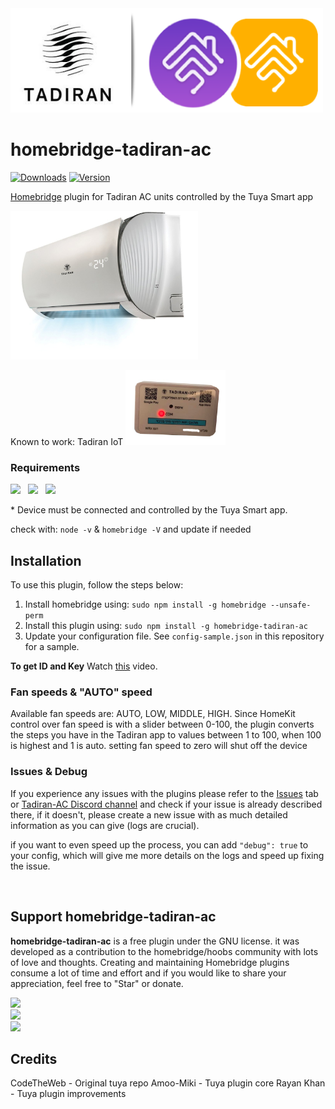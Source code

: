 <img src="branding/tadiran_homebridge.png" width="500px">



# homebridge-tadiran-ac

[![Downloads](https://img.shields.io/npm/dt/homebridge-tadiran-ac.svg?color=critical)](https://www.npmjs.com/package/homebridge-tadiran-ac)
[![Version](https://img.shields.io/npm/v/homebridge-tadiran-ac)](https://www.npmjs.com/package/homebridge-tadiran-ac)<br>
<!-- [![verified-by-homebridge](https://badgen.net/badge/homebridge/verified/purple)](https://github.com/homebridge/homebridge/wiki/Verified-Plugins) [![Homebridge Discord](https://img.shields.io/discord/432663330281226270?color=728ED5&logo=discord&label=discord)](https://discord.gg/yguuVAX)<br>
[![certified-hoobs-plugin](https://badgen.net/badge/HOOBS/Certified/yellow)](https://plugins.hoobs.org?ref=10876) [![hoobs-support](https://badgen.net/badge/HOOBS/Support/yellow)](https://support.hoobs.org?ref=10876) -->


[Homebridge](https://github.com/nfarina/homebridge) plugin for Tadiran AC units controlled by the Tuya Smart app

<img src="branding/product.jpg" width="300px">


Known to work:
Tadiran IoT
<img src="branding/device.jpg" width="160px">

### Requirements

<img src="https://img.shields.io/badge/node-%3E%3D10.17-brightgreen"> &nbsp;
<img src="https://img.shields.io/badge/homebridge-%3E%3D0.4.4-brightgreen"> &nbsp;
<img src="https://img.shields.io/badge/iOS-%3E%3D11.0.0-brightgreen">

\* Device must be connected and controlled by the Tuya Smart app.

check with: `node -v` & `homebridge -V` and update if needed



## Installation 
To use this plugin, follow the steps below:

1. Install homebridge using: `sudo npm install -g homebridge --unsafe-perm`
2. Install this plugin using: `sudo npm install -g homebridge-tadiran-ac`
3. Update your configuration file. See `config-sample.json` in this repository for a sample.

**To get ID and Key** Watch [this](https://www.youtube.com/watch?v=oq0JL_wicKg) video. 






### Fan speeds & "AUTO" speed

Available fan speeds are: AUTO, LOW, MIDDLE, HIGH.
 Since HomeKit control over fan speed is with a slider between 0-100, the plugin converts the steps you have in the Tadiran app to values between 1 to 100, when 100 is highest and 1 is auto. setting fan speed to zero will shut off the device

### Issues & Debug
If you experience any issues with the plugins please refer to the [Issues](https://github.com/nitaybz/homebridge-tadiran-ac/issues) tab or [Tadiran-AC Discord channel](https://discord.gg/yguuVAX) and check if your issue is already described there, if it doesn't, please create a new issue with as much detailed information as you can give (logs are crucial).<br>

if you want to even speed up the process, you can add `"debug": true` to your config, which will give me more details on the logs and speed up fixing the issue.

<br>

## Support homebridge-tadiran-ac

**homebridge-tadiran-ac** is a free plugin under the GNU license. it was developed as a contribution to the homebridge/hoobs community with lots of love and thoughts.
Creating and maintaining Homebridge plugins consume a lot of time and effort and if you would like to share your appreciation, feel free to "Star" or donate. 

<a target="blank" href="https://www.paypal.me/nitaybz"><img src="https://img.shields.io/badge/PayPal-Donate-blue.svg?logo=paypal"/></a><br>
<a target="blank" href="https://www.patreon.com/nitaybz"><img src="https://img.shields.io/badge/PATREON-Become a patron-red.svg?logo=patreon"/></a><br>
<a target="blank" href="https://ko-fi.com/nitaybz"><img src="https://img.shields.io/badge/Ko--Fi-Buy%20me%20a%20coffee-29abe0.svg?logo=ko-fi"/></a>


## Credits

CodeTheWeb - Original tuya repo
Amoo-Miki  - Tuya plugin core
Rayan Khan  - Tuya plugin improvements
